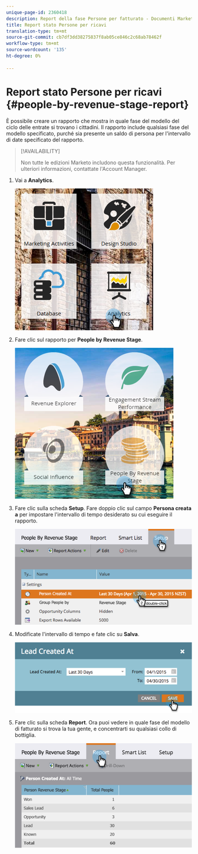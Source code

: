 ```yaml
---
unique-page-id: 2360418
description: Report della fase Persone per fatturato - Documenti Marketo - Documentazione prodotto
title: Report stato Persone per ricavi
translation-type: tm+mt
source-git-commit: cb7df3dd38275837f8ab05ce846c2c68ab78462f
workflow-type: tm+mt
source-wordcount: '135'
ht-degree: 0%

---
```



# Report stato Persone per ricavi {#people-by-revenue-stage-report}

È possibile creare un rapporto che mostra in quale fase del modello del ciclo delle entrate si trovano i cittadini. Il rapporto include qualsiasi fase del modello specificato, purché sia presente un saldo di persona per l&#39;intervallo di date specificato del rapporto.

>[!AVAILABILITY]
>
>Non tutte le edizioni Marketo includono questa funzionalità. Per ulteriori informazioni, contattate l&#39;Account Manager.

1. Vai a **Analytics**.

   ![](assets/image2017-3-27-15-3a43-3a55.png)

1. Fare clic sul rapporto per **People by Revenue Stage**.

   ![](assets/image2017-3-27-15-3a46-3a27.png)

1. Fare clic sulla scheda **Setup**. Fare doppio clic sul campo **Persona creata a** per impostare l&#39;intervallo di tempo desiderato su cui eseguire il rapporto.

   ![](assets/image2017-3-28-8-3a6-3a23.png)

1. Modificate l&#39;intervallo di tempo e fate clic su **Salva**.

   ![](assets/image2015-4-29-12-3a11-3a31.png)

1. Fare clic sulla scheda **Report**. Ora puoi vedere in quale fase del modello di fatturato si trova la tua gente, e concentrarti su qualsiasi collo di bottiglia.

   ![](assets/image2017-3-28-8-3a6-3a48.png)
